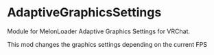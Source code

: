 # AdaptiveGraphicsSettings
Module for MelonLoader Adaptive Graphics Settings for VRChat.

This mod changes the graphics settings depending on the current FPS
